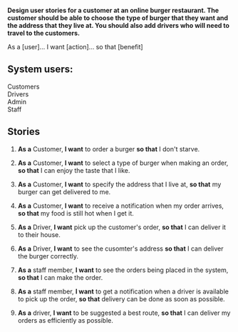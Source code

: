**Design user stories for a customer at an online burger restaurant. The customer
should be able to choose the type of burger that they want and the address that
they live at. You should also add drivers who will need to travel to the customers.**

As a [user]... I want [action]... so that [benefit]

## System users:

Customers <br>
Drivers <br>
Admin <br>
Staff <br>

## Stories

1. **As a** Customer, **I want** to order a burger **so that** I don't starve.

1. **As a** Customer, **I want** to select a type of burger when making an order, **so that** I can enjoy the taste that I like.

1. **As a** Customer, **I want** to specify the address that I live at, **so that** my burger can get delivered to me.

1. **As a** Customer, **I want** to receive a notification when my order arrives, **so that** my food is still hot when I get it.

1. **As a** Driver, **I want** pick up the customer's order, **so that** I can deliver it to their house.

1. **As a** Driver, **I want** to see the cusomter's address **so that** I can deliver the burger correctly.

1. **As a** staff member, **I want** to see the orders being placed in the system, **so that** I can make the order.

1. **As a** staff member, **I want** to get a notification when a driver is available to pick up the order, **so that** delivery can be done as soon as possible.

1. **As a** driver, **I want** to be suggested a best route, **so that** I can deliver my orders as efficiently as possible.